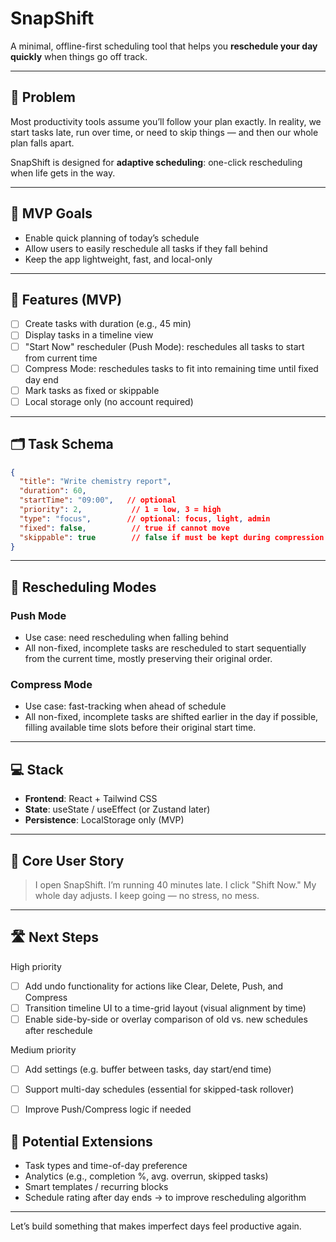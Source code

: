 # SnapShift

A minimal, offline-first scheduling tool that helps you **reschedule your day quickly** when things go off track.

---

## 🧠 Problem

Most productivity tools assume you’ll follow your plan exactly. In reality, we start tasks late, run over time, or need to skip things — and then our whole plan falls apart.

SnapShift is designed for **adaptive scheduling**: one-click rescheduling when life gets in the way.

---

## 🎯 MVP Goals

- Enable quick planning of today’s schedule
- Allow users to easily reschedule all tasks if they fall behind
- Keep the app lightweight, fast, and local-only

---

## 🔧 Features (MVP)

- [ ] Create tasks with duration (e.g., 45 min)
- [ ] Display tasks in a timeline view
- [ ] "Start Now" rescheduler (Push Mode): reschedules all tasks to start from current time
- [ ] Compress Mode: reschedules tasks to fit into remaining time until fixed day end
- [ ] Mark tasks as fixed or skippable
- [ ] Local storage only (no account required)

---

## 🗂️ Task Schema

```json
{
  "title": "Write chemistry report",
  "duration": 60,
  "startTime": "09:00",   // optional
  "priority": 2,           // 1 = low, 3 = high
  "type": "focus",        // optional: focus, light, admin
  "fixed": false,          // true if cannot move
  "skippable": true        // false if must be kept during compression
}
```

---

## 🔁 Rescheduling Modes

### Push Mode
- Use case: need rescheduling when falling behind
- All non-fixed, incomplete tasks are rescheduled to start sequentially from the current time, mostly preserving their original order.

### Compress Mode
- Use case: fast-tracking when ahead of schedule
- All non-fixed, incomplete tasks are shifted earlier in the day if possible, filling available time slots before their original start time.

---

## 💻 Stack

- **Frontend**: React + Tailwind CSS
- **State**: useState / useEffect (or Zustand later)
- **Persistence**: LocalStorage only (MVP)

---

## 📌 Core User Story

> I open SnapShift. I’m running 40 minutes late. I click "Shift Now." My whole day adjusts. I keep going — no stress, no mess.

---

## 🛣️ Next Steps
High priority
- [ ] Add undo functionality for actions like Clear, Delete, Push, and Compress
- [ ] Transition timeline UI to a time-grid layout (visual alignment by time)
- [ ] Enable side-by-side or overlay comparison of old vs. new schedules after reschedule

Medium priority
- [ ] Add settings (e.g. buffer between tasks, day start/end time)
- [ ] Support multi-day schedules (essential for skipped-task rollover)
- [ ] Improve Push/Compress logic if needed


## 🔮 Potential Extensions
- Task types and time-of-day preference
- Analytics (e.g., completion %, avg. overrun, skipped tasks)
- Smart templates / recurring blocks
- Schedule rating after day ends -> to improve rescheduling algorithm





---

Let’s build something that makes imperfect days feel productive again.
